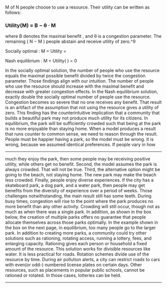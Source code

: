 M of N people choose to use a resource. Their utility can be written as follows: 

### Utility(M) = B − θ · M 

 where B denotes the maximal benefit , and θ is a congestion parameter. The remaining ( N − M ) people abstain and receive utility of zero.^9 

 Socially optimal : M = Utility = 

 Nash equilibrium : M = Utility( ) = 0 

In the socially optimal solution, the number of people who use the resource equals the maximal possible benefit divided by twice the congestion parameter. Those findings align with our intuition. The number of people who use the resource should increase with the maximal benefit and decrease with greater congestion effects. In the Nash equilibrium solution, exactly double the socially optimal number of people use the resource. Congestion becomes so severe that no one receives any benefit. That result is an artifact of the assumption that not using the resource gives a utility of zero. This finding has the counterintuitive implication that a community that builds a beautiful park may not produce much utility for its citizens. In equilibrium, the park will be sufficiently crowded such that being at the park is no more enjoyable than staying home. When a model produces a result that runs counter to common sense, we need to reason through the result. People must be happier having a park, so the model must be wrong. It is wrong, because we assumed identical preferences. If people vary in how 

---

much they enjoy the park, then some people may be receiving positive utility, while others get no benefit. Second, the model assumes the park is always crowded. That will not be true. Third, the alternative option might be going to the beach, not staying home. The new park may make the beach less crowded. Finally, people enjoy diverse experiences. If the city has a skateboard park, a dog park, and a water park, then people may get benefits from the diversity of experience over a period of weeks. Those challenges notwithstanding, the main result still has some teeth. During busy times, congestion will rise to the point where the park produces no more benefit than any other activity. Crowding will still occur, though not as much as when there was a single park. In addition, as shown in the box below, the creation of multiple parks offers no guarantee that people allocate themselves across those parks optimally. In the example shown in the box on the next page, in equilibrium, too many people go to the larger park. In addition to creating more parks, a community could try other solutions such as rationing, rotating access, running a lottery, fees, and enlarging capacity. Rationing gives each person or household a fixed amount of the resource. This solution works for divisible resources like water. It is less practical for roads. Rotation schemes divide use of the resource by time. During air pollution alerts, a city can restrict roads to cars with even(or odd-) numbered license plates on certain days. Other resources, such as placements in popular public schools, cannot be rationed or rotated. In those cases, lotteries can be held. 

---